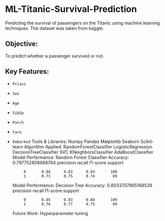 # ML-Titanic-Survival-Prediction
Predicting the survival of passengers on the Titanic using machine learning techniques. The dataset was taken from kaggle.
## Objective:
 To predict whether a passenger survived or not.
## Key Features: 
 - `Pclass`
- `Sex`
- `Age`
- `SibSp`
- `Parch`
- `Fare`
- `Embarked`
Tools & Libraries: 
       Numpy
       Pandas
       Matplotlib
       Seaborn
       Scikit-learn
Algorithm Applied: 
        RandomForestClassifier
        LogisticRegression
        DecisionTreeClassifier
        SVC
        KNeighborsClassifier
        AdaBoostClassifier
Model Performance: Random Forest Classifier 
       Accuracy: 0.797752808988764
       precision    recall  f1-score   support

           0       0.84      0.83      0.83       109
           1       0.73      0.75      0.74        69

  Model Performance: Decision Tree
  Accuracy: 0.8033707865168539
              precision    recall  f1-score   support

           0       0.85      0.83      0.84       109
           1       0.74      0.77      0.75        69
  Future Work:
             Hyperparameter tuning
  

           
      
